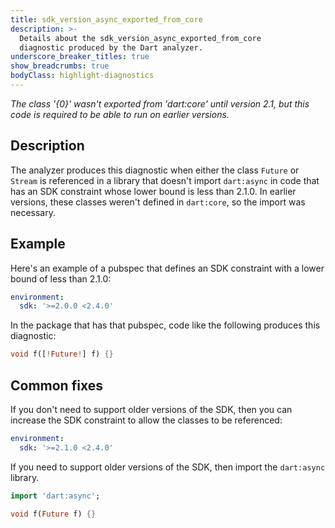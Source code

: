 ```yaml
---
title: sdk_version_async_exported_from_core
description: >-
  Details about the sdk_version_async_exported_from_core
  diagnostic produced by the Dart analyzer.
underscore_breaker_titles: true
show_breadcrumbs: true
bodyClass: highlight-diagnostics
---
```


_The class '{0}' wasn't exported from 'dart:core' until version 2.1, but this
code is required to be able to run on earlier versions._

## Description

The analyzer produces this diagnostic when either the class `Future` or
`Stream` is referenced in a library that doesn't import `dart:async` in
code that has an SDK constraint whose lower bound is less than 2.1.0. In
earlier versions, these classes weren't defined in `dart:core`, so the
import was necessary.

## Example

Here's an example of a pubspec that defines an SDK constraint with a lower
bound of less than 2.1.0:

```yaml
environment:
  sdk: '>=2.0.0 <2.4.0'
```

In the package that has that pubspec, code like the following produces this
diagnostic:

```dart
void f([!Future!] f) {}
```

## Common fixes

If you don't need to support older versions of the SDK, then you can
increase the SDK constraint to allow the classes to be referenced:

```yaml
environment:
  sdk: '>=2.1.0 <2.4.0'
```

If you need to support older versions of the SDK, then import the
`dart:async` library.

```dart
import 'dart:async';

void f(Future f) {}
```

